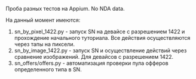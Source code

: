 Проба разных тестов на Appium. No NDA data.

На данный момент имеются:
1. sn_by_pixel_1422.py - запуск SN на девайсе с разрешением 1422 и прохождение начального туториала. Все действия осуществляются через тапы на пиксели.
2. sn_by_image_1422.py - запуск SN и осуществление действий через сравнение изображений. Для девайсов с разрешением 1422.
3. sn_offers/offers.py - автоматизация проверки пула офферов определенного типа в SN.
